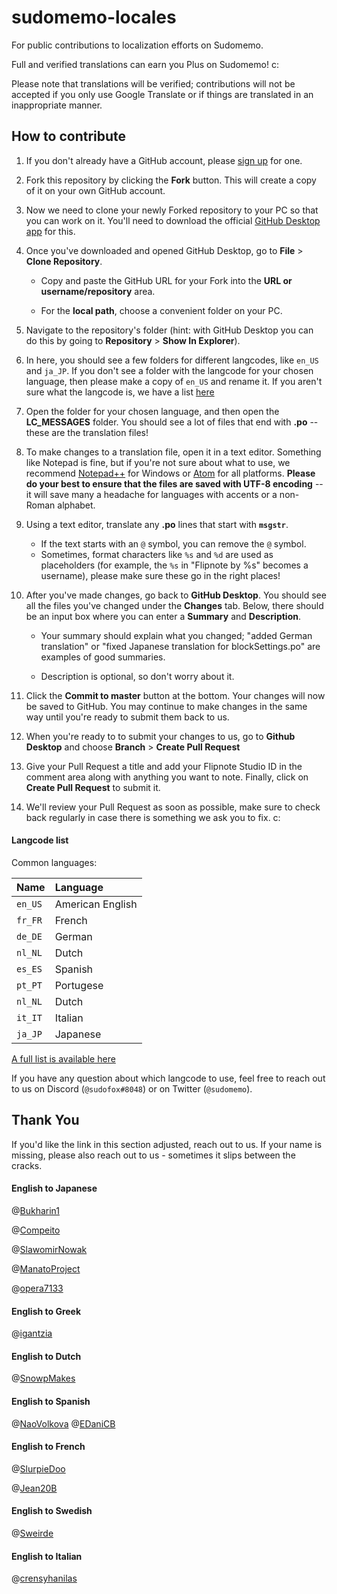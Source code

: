 # sudomemo-locales
For public contributions to localization efforts on Sudomemo.

Full and verified translations can earn you Plus on Sudomemo! c:

Please note that translations will be verified; contributions will not be accepted if you only use Google Translate or if things are translated in an inappropriate manner.

## How to contribute

1. If you don't already have a GitHub account, please [sign up](https://github.com/join) for one.

2. Fork this repository by clicking the **Fork** button. This will create a copy of it on your own GitHub account.

3. Now we need to clone your newly Forked repository to your PC so that you can work on it. You'll need to download the official [GitHub Desktop app](https://desktop.github.com/) for this.

4. Once you've downloaded and opened GitHub Desktop, go to **File** > **Clone Repository**.

	* Copy and paste the GitHub URL for your Fork into the **URL or username/repository** area.

	* For the **local path**, choose a convenient folder on your PC.

5. Navigate to the repository's folder (hint: with GitHub Desktop you can do this by going to **Repository** > **Show In Explorer**).

6. In here, you should see a few folders for different langcodes, like `en_US` and `ja_JP`. If you don't see a folder with the langcode for your chosen language, then please make a copy of `en_US` and rename it. If you aren't sure what the langcode is, we have a list [here](#langcode-list)

7. Open the folder for your chosen language, and then open the **LC_MESSAGES** folder. You should see a lot of files that end with **.po** -- these are the translation files!

8. To make changes to a translation file, open it in a text editor. Something like Notepad is fine, but if you're not sure about what to use, we recommend [Notepad++](https://notepad-plus-plus.org/) for Windows or [Atom](https://atom.io/) for all platforms. **Please do your best to ensure that the files are saved with UTF-8 encoding** -- it will save many a headache for languages with accents or a non-Roman alphabet. 

9. Using a text editor, translate any **.po** lines that start with **`msgstr`**. 
	* If the text starts with an `@` symbol, you can remove the `@` symbol. 
    * Sometimes, format characters like `%s` and `%d` are used as placeholders (for example, the `%s` in "Flipnote by %s" becomes a username), please make sure these go in the right places!
    
10. After you've made changes, go back to **GitHub Desktop**. You should see all the files you've changed under the **Changes** tab. Below, there should be an input box where you can enter a **Summary** and **Description**.

	* Your summary should explain what you changed; "added German translation" or "fixed Japanese translation for blockSettings.po" are examples of good summaries.

	* Description is optional, so don't worry about it.

11. Click the **Commit to master** button at the bottom. Your changes will now be saved to GitHub. You may continue to make changes in the same way until you're ready to submit them back to us.

12. When you're ready to to submit your changes to us, go to **Github Desktop** and choose **Branch** > **Create Pull Request**

13. Give your Pull Request a title and add your Flipnote Studio ID in the comment area along with anything you want to note. Finally, click on **Create Pull Request** to submit it. 

14. We'll review your Pull Request as soon as possible, make sure to check back regularly in case there is something we ask you to fix. c:

#### Langcode list

Common languages:

| Name    | Language          |
|:--------|:------------------|
| `en_US` | American English  |
| `fr_FR` | French  |
| `de_DE` | German  |
| `nl_NL` | Dutch  |
| `es_ES` | Spanish  |
| `pt_PT` | Portugese |
| `nl_NL` | Dutch  |
| `it_IT` | Italian  |
| `ja_JP` | Japanese  |

[A full list is available here](http://www.lingoes.net/en/translator/langcode.htm)

If you have any question about which langcode to use, feel free to reach out to us on Discord (`@sudofox#8048`) or on Twitter (`@sudomemo`).

## Thank You

If you'd like the link in this section adjusted, reach out to us.
If your name is missing, please also reach out to us - sometimes it slips between the cracks.

#### English to Japanese

@[Bukharin1](https://www.twitter.com/Fin_suomi_)

@[Compeito](https://twitter.com/ugo_compeito)

@[SlawomirNowak](https://twitter.com/Starbros_s)

@[ManatoProject](https://github.com/ManatoProject)

@[opera7133](https://github.com/opera7133)

#### English to Greek 

@[igantzia](https://github.com/igantzia)

#### English to Dutch

@[SnowpMakes](https://github.com/SnowpMakes)

#### English to Spanish

@[NaoVolkova](https://github.com/NaoVolkova)
@[EDaniCB](https://github.com/EDaniCB)

#### English to French

@[SlurpieDoo](https://github.com/SlurpieDoo)

@[Jean20B](https://github.com/Jean20B)

#### English to Swedish

@[Sweirde](https://github.com/sweirde)

#### English to Italian

@[crensyhanilas](https://github.com/crensyhanilas)